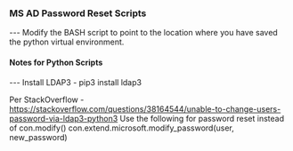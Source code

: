 <H3>MS AD Password Reset Scripts</H3>
---
Modify the BASH script to point to the location where you have saved the python virtual environment.
<br>



<H4>Notes for Python Scripts</H4>
---
Install LDAP3 - pip3 install ldap3

Per StackOverflow - https://stackoverflow.com/questions/38164544/unable-to-change-users-password-via-ldap3-python3
Use the following for password reset instead of con.modify()
con.extend.microsoft.modify_password(user, new_password)

